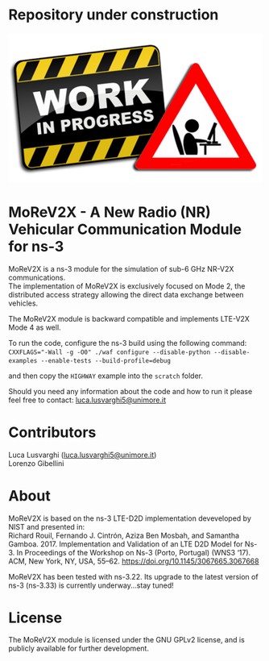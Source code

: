 # Repository under construction
![Icon](https://github.com/LLusvarghi/MoReV2X/blob/main/Work-in-progress.png)

# MoReV2X - A New Radio (NR) Vehicular Communication Module for ns-3
MoReV2X is a ns-3 module for the simulation of sub-6 GHz NR-V2X communications.  
The implementation of MoReV2X is exclusively focused on Mode 2, the distributed access strategy allowing the direct data exchange between vehicles.  

The MoReV2X module is backward compatible and implements LTE-V2X Mode 4 as well.  

To run the code, configure the ns-3 build using the following command:  
`CXXFLAGS="-Wall -g -O0" ./waf configure --disable-python --disable-examples --enable-tests --build-profile=debug`

and then copy the `HIGHWAY` example into the `scratch` folder.

Should you need any information about the code and how to run it please feel free to contact: luca.lusvarghi5@unimore.it

# Contributors
Luca Lusvarghi (luca.lusvarghi5@unimore.it)  
Lorenzo Gibellini 

# About
MoReV2X is based on the ns-3 LTE-D2D implementation deveveloped by NIST and presented in:  
Richard Rouil, Fernando J. Cintrón, Aziza Ben Mosbah, and Samantha Gamboa. 2017. Implementation and Validation of an LTE D2D Model for Ns-3. In Proceedings of the Workshop on Ns-3 (Porto, Portugal) (WNS3 ‘17). ACM, New York, NY,
USA, 55–62. https://doi.org/10.1145/3067665.3067668  
  
MoReV2X has been tested with ns-3.22. Its upgrade to the latest version of ns-3 (ns-3.33) is currently underway...stay tuned!

# License
The MoReV2X module is licensed under the GNU GPLv2 license, and is publicly available for further development.
